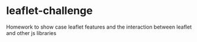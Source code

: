 # leaflet-challenge
Homework to show case leaflet features and the interaction between leaflet and other js libraries
